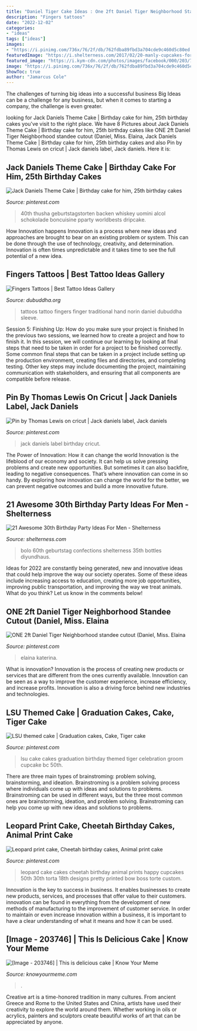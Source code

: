 ```yaml
---
title: "Daniel Tiger Cake Ideas : One 2ft Daniel Tiger Neighborhood Standee Cutout (daniel, Miss. Elaina"
description: "Fingers tattoos"
date: "2022-12-02"
categories:
- "ideas"
tags: ["ideas"]
images:
- "https://i.pinimg.com/736x/76/2f/db/762fdba89fbd3a704cde9c460d5c80ed.jpg"
featuredImage: "https://i.shelterness.com/2017/02/20-manly-cupcakes-for-the-30th-birthday-Jack-Daniels-Top-Gear-and-fish-toppers.jpg"
featured_image: "https://i.kym-cdn.com/photos/images/facebook/000/203/746/CatCanHasCake.jpg"
image: "https://i.pinimg.com/736x/76/2f/db/762fdba89fbd3a704cde9c460d5c80ed.jpg"
ShowToc: true
author: "Jamarcus Cole"
---
```



The challenges of turning big ideas into a successful business
Big Ideas can be a challenge for any business, but when it comes to starting a company, the challenge is even greater.

	

		
looking for Jack Daniels Theme Cake | Birthday cake for him, 25th birthday cakes you've visit to the right place. We have 8 Pictures about Jack Daniels Theme Cake | Birthday cake for him, 25th birthday cakes like ONE 2ft Daniel Tiger Neighborhood standee cutout (Daniel, Miss. Elaina, Jack Daniels Theme Cake | Birthday cake for him, 25th birthday cakes and also Pin by Thomas Lewis on cricut | Jack daniels label, Jack daniels. Here it is:
		
    
## Jack Daniels Theme Cake | Birthday Cake For Him, 25th Birthday Cakes

<img loading=lazy src="https://i.pinimg.com/736x/20/fd/6d/20fd6d98ad5923cfe5b989335d384c39.jpg" onerror="this.onerror=null;this.src='https://tse1.mm.bing.net/th?id=OIP.WeTVapM1ihg-BEGE9M5CpQAAAA&amp;pid=15.1';" alt="Jack Daniels Theme Cake | Birthday cake for him, 25th birthday cakes">

_Source: pinterest.com_

>40th thusha geburtstagstorten backen whiskey uomini alcol schokolade boncuisine pparty worldbests dripcake. 

	

How Innovation happens
Innovation is a process where new ideas and approaches are brought to bear on an existing problem or system. This can be done through the use of technology, creativity, and determination. Innovation is often times unpredictable and it takes time to see the full potential of a new idea.

    
## Fingers Tattoos | Best Tattoo Ideas Gallery

<img loading=lazy src="http://www.dubuddha.org/wp-content/uploads/2017/09/Fingers-Tattoos-by-Daniel-Norin-728x728.jpg" onerror="this.onerror=null;this.src='https://tse4.mm.bing.net/th?id=OIP.2E-KLBbYPUQYGqpFuk7I-QHaHa&amp;pid=15.1';" alt="Fingers Tattoos | Best Tattoo Ideas Gallery">

_Source: dubuddha.org_

>tattoos tattoo fingers finger traditional hand norin daniel dubuddha sleeve. 

	

Session 5: Finishing Up: How do you make sure your project is finished
In the previous two sessions, we learned how to create a project and how to finish it. In this session, we will continue our learning by looking at final steps that need to be taken in order for a project to be finished correctly.
Some common final steps that can be taken in a project include setting up the production environment, creating files and directories, and completing testing. Other key steps may include documenting the project, maintaining communication with stakeholders, and ensuring that all components are compatible before release.

    
## Pin By Thomas Lewis On Cricut | Jack Daniels Label, Jack Daniels

<img loading=lazy src="https://i.pinimg.com/736x/76/2f/db/762fdba89fbd3a704cde9c460d5c80ed.jpg" onerror="this.onerror=null;this.src='https://tse2.mm.bing.net/th?id=OIP.zXf81HNtN4-rzs1swcq1rAAAAA&amp;pid=15.1';" alt="Pin by Thomas Lewis on cricut | Jack daniels label, Jack daniels">

_Source: pinterest.com_

>jack daniels label birthday cricut. 

	

The Power of Innovation: How it can change the world
Innovation is the lifeblood of our economy and society. It can help us solve pressing problems and create new opportunities. But sometimes it can also backfire, leading to negative consequences. That’s where innovation can come in so handy. By exploring how innovation can change the world for the better, we can prevent negative outcomes and build a more innovative future.

    
## 21 Awesome 30th Birthday Party Ideas For Men - Shelterness

<img loading=lazy src="https://i.shelterness.com/2017/02/20-manly-cupcakes-for-the-30th-birthday-Jack-Daniels-Top-Gear-and-fish-toppers.jpg" onerror="this.onerror=null;this.src='https://tse4.mm.bing.net/th?id=OIP.8zDhQweaxXDhQ1SQkXJNfQHaJ4&amp;pid=15.1';" alt="21 Awesome 30th Birthday Party Ideas For Men - Shelterness">

_Source: shelterness.com_

>bolo 60th geburtstag confections shelterness 35th bottles diyundhaus. 

	

Ideas for 2022 are constantly being generated, new and innovative ideas that could help improve the way our society operates. Some of these ideas include increasing access to education, creating more job opportunities, improving public transportation, and improving the way we treat animals. What do you think? Let us know in the comments below!

    
## ONE 2ft Daniel Tiger Neighborhood Standee Cutout (Daniel, Miss. Elaina

<img loading=lazy src="https://i.pinimg.com/originals/87/74/4b/87744b0904eeb02b0a2d1a0e7241145c.jpg" onerror="this.onerror=null;this.src='https://tse1.mm.bing.net/th?id=OIP.bfsJUWQEKdO7dLt0BSPWJwHaKb&amp;pid=15.1';" alt="ONE 2ft Daniel Tiger Neighborhood standee cutout (Daniel, Miss. Elaina">

_Source: pinterest.com_

>elaina katerina. 

	

What is innovation?
Innovation is the process of creating new products or services that are different from the ones currently available. Innovation can be seen as a way to improve the customer experience, increase efficiency, and increase profits. Innovation is also a driving force behind new industries and technologies.

    
## LSU Themed Cake | Graduation Cakes, Cake, Tiger Cake

<img loading=lazy src="https://i.pinimg.com/originals/8f/bc/ec/8fbcecf99d39a5f84186f07743eb357d.jpg" onerror="this.onerror=null;this.src='https://tse2.mm.bing.net/th?id=OIP.fx24uRcZ1PP5sZl9P8s1-wHaJ4&amp;pid=15.1';" alt="LSU themed cake | Graduation cakes, Cake, Tiger cake">

_Source: pinterest.com_

>lsu cake cakes graduation birthday themed tiger celebration groom cupcake bc 50th. 

	

There are three main types of brainstroming: problem solving, brainstorming, and ideation.
Brainstroming is a problem solving process where individuals come up with ideas and solutions to problems. Brainstroming can be used in different ways, but the three most common ones are brainstorming, ideation, and problem solving. Brainstroming can help you come up with new ideas and solutions to problems.

    
## Leopard Print Cake, Cheetah Birthday Cakes, Animal Print Cake

<img loading=lazy src="https://i.pinimg.com/originals/18/39/00/1839009371b4fbe08b2c43b2653085ab.jpg" onerror="this.onerror=null;this.src='https://tse4.mm.bing.net/th?id=OIP.2WkLc1hwdoFQJKgeJBxFlAHaJ4&amp;pid=15.1';" alt="Leopard print cake, Cheetah birthday cakes, Animal print cake">

_Source: pinterest.com_

>leopard cake cakes cheetah birthday animal prints happy cupcakes 50th 30th torta 18th designs pretty printed bow boss torte custom. 

	

Innovation is the key to success in business. It enables businesses to create new products, services, and processes that offer value to their customers. innovation can be found in everything from the development of new methods of manufacturing to the improvement of customer service. In order to maintain or even increase innovation within a business, it is important to have a clear understanding of what it means and how it can be used.

    
## [Image - 203746] | This Is Delicious Cake | Know Your Meme

<img loading=lazy src="https://i.kym-cdn.com/photos/images/facebook/000/203/746/CatCanHasCake.jpg" onerror="this.onerror=null;this.src='https://tse4.mm.bing.net/th?id=OIP.kBMAimd1vUlL6bdjowrkpQHaLH&amp;pid=15.1';" alt="[Image - 203746] | This is delicious cake | Know Your Meme">

_Source: knowyourmeme.com_

>. 

	

Creative art is a time-honored tradition in many cultures. From ancient Greece and Rome to the United States and China, artists have used their creativity to explore the world around them. Whether working in oils or acrylics, painters and sculptors create beautiful works of art that can be appreciated by anyone.

